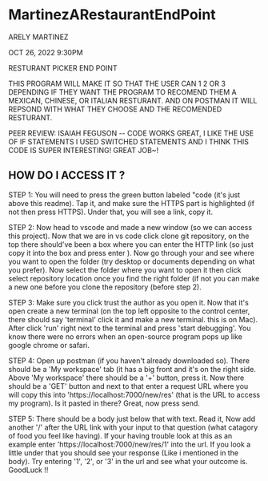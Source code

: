 # MartinezARestaurantEndPoint

ARELY MARTINEZ

OCT 26, 2022 9:30PM

RESTURANT PICKER END POINT

THIS PROGRAM WILL MAKE IT SO THAT THE USER CAN 1 2 OR 3 DEPENDING IF THEY WANT THE PROGRAM TO RECOMEND THEM A MEXICAN, CHINESE, OR ITALIAN RESTURANT. AND ON POSTMAN IT WILL REPSOND WITH WHAT THEY CHOOSE AND THE RECOMENDED RESTURANT.

PEER REVIEW: ISAIAH FEGUSON -- CODE WORKS GREAT, I LIKE THE USE OF IF STATEMENTS I USED SWITCHED STATEMENTS AND I THINK THIS CODE IS SUPER INTERESTING! GREAT JOB~!

HOW DO I ACCESS IT ?
-------------------------------------------------------------------------------------------------------------------------------------------------------------------------------------------------------------------------------------------------------------------------------------------------------------------------------------------------------------------------------------------

STEP 1: You will need to press the green button labeled "code (it's just above this readme). Tap it, and make sure the HTTPS part is highlighted (if not then press HTTPS). Under that, you will see a link, copy it.

STEP 2: Now head to vscode and made a new window (so we can access this project). Now that we are in vs code click clone git repository, on the top there should've been a box where you can enter the HTTP link (so just copy it into the box and press enter ). Now go through your and see where you want to open the folder (try desktop or documents depending on what you prefer). Now select the folder where you want to open it then click select repository location once you find the right folder (if not you can make a new one before you clone the repository (before step 2).

STEP 3: Make sure you click trust the author as you open it. Now that it's open create a new terminal (on the top left opposite to the control center, there should say 'terminal' click it and make a new terminal. this is on Mac). After click 'run' right next to the terminal and press 'start debugging'. You know there were no errors when an open-source program pops up like google chrome or safari.

STEP 4: Open up postman (if you haven't already downloaded so). There should be a 'My workspace' tab (it has a big front and it's on the right side. Above 'My workspace' there should be a '+' button, press it. Now there should be a 'GET' button and next to that enter a request URL where you will copy this into 'https://localhost:7000/new/res' (that is the URL to access my program). Is it pasted in there? Great, now press send.

STEP 5: There should be a body just below that with text. Read it, Now add another '/' after the URL link with your input to that question (what catagory of food you feel like having). If your having trouble look at this as an example enter 'https://localhost:7000/new/res/1' into the url. If you look a little under that you should see your response (Like i mentioned in the body). Try entering '1', '2', or '3' in the url and see what your outcome is. GoodLuck !!
